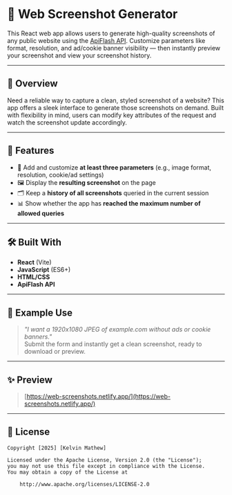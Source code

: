 # 📸 Web Screenshot Generator

This React web app allows users to generate high-quality screenshots of any public website using the [ApiFlash API](https://apiflash.com/). Customize parameters like format, resolution, and ad/cookie banner visibility — then instantly preview your screenshot and view your screenshot history.

---

## 🧠 Overview

Need a reliable way to capture a clean, styled screenshot of a website? This app offers a sleek interface to generate those screenshots on demand. Built with flexibility in mind, users can modify key attributes of the request and watch the screenshot update accordingly.

---

## 🎯 Features

- 🔧 Add and customize **at least three parameters** (e.g., image format, resolution, cookie/ad settings)
- 🖼 Display the **resulting screenshot** on the page
- 🗂 Keep a **history of all screenshots** queried in the current session
- 📊 Show whether the app has **reached the maximum number of allowed queries**

---

## 🛠️ Built With

- **React** (Vite)
- **JavaScript** (ES6+)
- **HTML/CSS**
- **ApiFlash API**

---

## 📸 Example Use

> _"I want a 1920x1080 JPEG of example.com without ads or cookie banners."_  
Submit the form and instantly get a clean screenshot, ready to download or preview.

---

## ✨ Preview

> [https://web-screenshots.netlify.app/](https://web-screenshots.netlify.app/)

---

## 📄 License

    Copyright [2025] [Kelvin Mathew]

    Licensed under the Apache License, Version 2.0 (the "License");
    you may not use this file except in compliance with the License.
    You may obtain a copy of the License at

        http://www.apache.org/licenses/LICENSE-2.0
